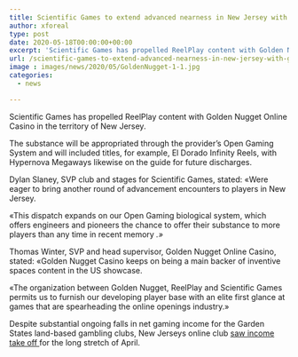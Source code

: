 ```yaml
---
title: Scientific Games to extend advanced nearness in New Jersey with Golden Nugget
author: xforeal 
type: post
date: 2020-05-18T00:00:00+00:00
excerpt: 'Scientific Games has propelled ReelPlay content with Golden Nugget Online Casino in the territory of New Jersey '
url: /scientific-games-to-extend-advanced-nearness-in-new-jersey-with-golden-nugget/
image : images/news/2020/05/GoldenNugget-1-1.jpg
categories:
  - news

---
```

Scientific Games has propelled ReelPlay content with Golden Nugget Online Casino in the territory of New Jersey. 

The substance will be appropriated through the provider&#8217;s Open Gaming System and will included titles, for example, El Dorado Infinity Reels, with Hypernova Megaways likewise on the guide for future discharges. 

Dylan Slaney, SVP club and stages for Scientific Games, stated: &#171;Were eager to bring another round of advancement encounters to players in New Jersey. 

&#171;This dispatch expands on our Open Gaming biological system, which offers engineers and pioneers the chance to offer their substance to more players than any time in recent memory _.&#187;_ 

Thomas Winter, SVP and head supervisor, Golden Nugget Online Casino, stated: &#171;Golden Nugget Casino keeps on being a main backer of inventive spaces content in the US showcase. 

&#171;The organization between Golden Nugget, ReelPlay and Scientific Games permits us to furnish our developing player base with an elite first glance at games that are spearheading the online openings industry.&#187; 

Despite substantial ongoing falls in net gaming income for the Garden States land-based gambling clubs, New Jerseys online club <a href="https://gamingamerica.com/news/538/analysis-new-jersey-online-gains-send-clear-message-to-us-gaming-industry" rel="noopener noreferrer" target="_blank">saw income take off </a> for the long stretch of April.